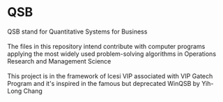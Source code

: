 # QSB
QSB stand for Quantitative Systems for Business<br/><br/>
The files in this repository intend contribute with computer programs applying the most widely used problem-solving algorithms in Operations Research and Management Science<br/><br/>
This project is in the framework of Icesi VIP associated with VIP Gatech Program and it's inspired in the famous but deprecated WinQSB by Yih-Long Chang
